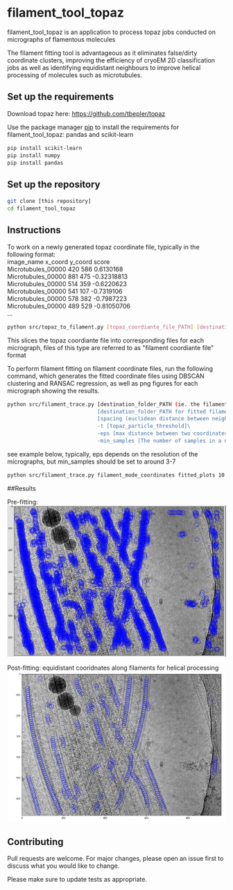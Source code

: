 # filament_tool_topaz

filament_tool_topaz is an application to process topaz jobs conducted on micrographs of flamentous molecules

The filament fitting tool is advantageous as it eliminates false/dirty coordinate clusters, improving the efficiency of cryoEM 2D classification jobs as well as identifying equidistant neighbours to improve helical processing of molecules such as microtubules.

## Set up the requirements

Download topaz here: https://github.com/tbepler/topaz

Use the package manager [pip](https://pip.pypa.io/en/stable/) to install the requirements for filament_tool_topaz: pandas and scikit-learn

```bash
pip install scikit-learn
pip install numpy
pip install pandas
```

## Set up the repository

```bash
git clone [this repository]
cd filament_tool_topaz
```
## Instructions

To work on a newly generated topaz coordinate file, typically in the following format:<br>
image_name	x_coord	y_coord	score<br>
Microtubules_00000	420	586	0.6130168<br>
Microtubules_00000	881	475	-0.32318813<br>
Microtubules_00000	514	359	-0.6220623<br>
Microtubules_00000	541	107	-0.7319106<br>
Microtubules_00000	578	382	-0.7987223<br>
Microtubules_00000	489	529	-0.81050706<br>
...

```bash
python src/topaz_to_filament.py [topaz_coordiante_file_PATH] [destination_folder_PATH]
```

This slices the topaz coordiante file into corresponding files for each micrograph, files of this type are referred to as "filament coordiante file" format

To perform filament fitting on filament coordinate files, run the following command, which generates the fitted coordinate files using DBSCAN clustering and RANSAC regression, as well as png figures for each micrograph showing the results.

```bash
python src/filament_trace.py [destination_folder_PATH (ie. the filament coordinate files' location)]\
                             [destination_folder_PATH for fitted filament coordiantes]\
                             [spacing (euclidean distance between neighbouring fitted coordinates)]\
                             -t [topaz_particle_threshold]\
                             -eps [max distance between two coordinates to be considered neighbours for DBSCAN fitting]\
                             -min_samples [The number of samples in a neighbourhood for a point to qualify as a "core" [point]
```
see example below, typically, eps depends on the resolution of the micrographs, but min_samples should be set to around 3-7

```bash
python src/filament_trace.py filament_mode_coordinates fitted_plots 10 -t -3.25 -eps 10 -min_samples 4
```

##Results

Pre-fitting: 
![prefitting](pre_fitting_example.png)

Post-fitting: equidistant cooridnates along filaments for helical processing
![postfitting](fitted_example.png)

## Contributing
Pull requests are welcome. For major changes, please open an issue first to discuss what you would like to change.

Please make sure to update tests as appropriate.

